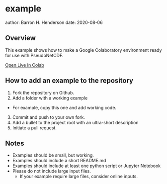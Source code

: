 example
=======

author: Barron H. Henderson
date: 2020-08-06


Overview
--------

This example shows how to make a Google Colaboratory environment ready for use
with PseudoNetCDF.

[Open Live In Colab](https://colab.research.google.com/github/barronh/pseudonetcdf_examples/blob/main/prepcolab/prepcolab.ipynb)

How to add an example to the repository
---------------------------------------

1. Fork the repository on Github.
2. Add a folder with a working example
  * For example, copy this one and add working code.
3. Commit and push to your own fork.
4. Add a bullet to the project root with an ultra-short description
5. Initiate a pull request.


Notes
-----

* Examples should be small, but working.
* Examples should include a short README.md
* Examples should include at least one python script or Jupyter Notebook
* Please do not include large input files.
  * If your example require large files, consider online inputs.
